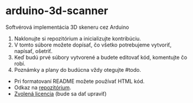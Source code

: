 # arduino-3d-scanner
Softvérová implementácia 3D skeneru cez Arduino
<ol>
<li>Naklonujte si repozitórium a inicializujte kontribúciu. </li>
<li>V tomto súbore možete dopísať, čo všetko potrebujeme vytvoriť, napísať, ošetriť.</li>
<li>Keď budú prvé súbory vytvorené a budete editovať kód, komentujte čo robí.</li>
<li>Poznámky a plany do budúcna vždy otegujte #todo.</li>
</ol>
<ul>
<li> Pri formatovaní README možete používať HTML kód.</li>
<li> Odkaz na <a href="https://github.com/torac0011/arduino-3d-scanner" target="_blank" >repozitórium</a>.</li>
<li><a href="https://choosealicense.com/licenses/apache-2.0/" target="_blank" >Zvolená licencia</a> (bude sa dať upraviť)</li>
</ul>

